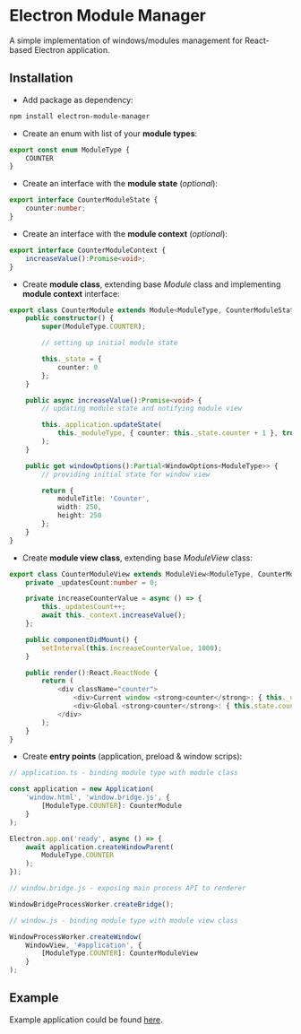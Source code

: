 # Electron Module Manager

A simple implementation of windows/modules management for React-based Electron application.

## Installation

- Add package as dependency:

```bash
npm install electron-module-manager
```

- Create an enum with list of your **module types**:

```typescript
export const enum ModuleType {
    COUNTER
}

```

- Create an interface with the **module state** (_optional_):

```typescript
export interface CounterModuleState {
    counter:number;
}
```

- Create an interface with the **module context** (_optional_):

```typescript
export interface CounterModuleContext {
    increaseValue():Promise<void>;
}
```

- Create **module class**, extending base _Module_ class and implementing **module context** interface:

```typescript
export class CounterModule extends Module<ModuleType, CounterModuleState> implements CounterModuleContext {
    public constructor() {
        super(ModuleType.COUNTER);

        // setting up initial module state

        this._state = {
            counter: 0
        };
    }

    public async increaseValue():Promise<void> {
        // updating module state and notifying module view

        this._application.updateState(
            this._moduleType, { counter: this._state.counter + 1 }, true
        );
    }

    public get windowOptions():Partial<WindowOptions<ModuleType>> {
        // providing initial state for window view

        return {
            moduleTitle: 'Counter',
            width: 250,
            height: 250
        };
    }
}
```

- Create **module view class**, extending base _ModuleView_ class:

```typescript jsx
export class CounterModuleView extends ModuleView<ModuleType, CounterModuleState, CounterModuleContext> {
    private _updatesCount:number = 0;

    private increaseCounterValue = async () => {
        this._updatesCount++;
        await this._context.increaseValue();
    };

    public componentDidMount() {
        setInterval(this.increaseCounterValue, 1000);
    }

    public render():React.ReactNode {
        return (
            <div className="counter">
                <div>Current window <strong>counter</strong>: { this._updatesCount }</div>
                <div>Global <strong>counter</strong>: { this.state.counter }</div>
            </div>
        );
    }
}
```

- Create **entry points** (application, preload & window scrips):

```typescript
// application.ts - binding module type with module class

const application = new Application(
    'window.html', 'window.bridge.js', {
        [ModuleType.COUNTER]: CounterModule
    }
);

Electron.app.on('ready', async () => {
    await application.createWindowParent(
        ModuleType.COUNTER
    );
});
```

```typescript
// window.bridge.js - exposing main process API to renderer 

WindowBridgeProcessWorker.createBridge();
```

```typescript
// window.js - binding module type with module view class

WindowProcessWorker.createWindow(
    WindowView, '#application', {
        [ModuleType.COUNTER]: CounterModuleView
    }
);
```

## Example

Example application could be found [here](https://github.com/dmn-chumak/electron-module-manager/tree/master/example).

